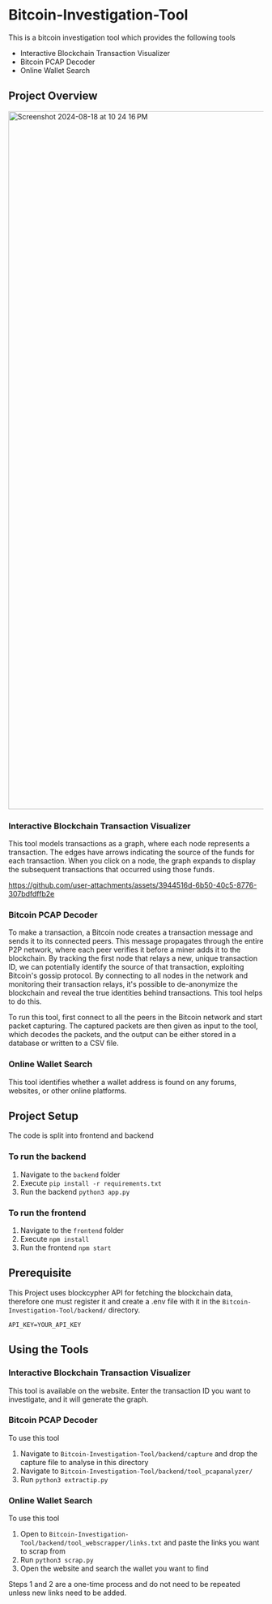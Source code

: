 # Bitcoin-Investigation-Tool

This is a bitcoin investigation tool which provides the following tools 
- Interactive Blockchain Transaction Visualizer 
- Bitcoin PCAP Decoder
- Online Wallet Search

## Project Overview
<img width="1375" alt="Screenshot 2024-08-18 at 10 24 16 PM" src="https://github.com/user-attachments/assets/d4363b9c-60dd-433c-aae9-45d9443f70f2">

### Interactive Blockchain Transaction Visualizer 
This tool models transactions as a graph, where each node represents a transaction. The edges have arrows indicating the source of the funds for each transaction. When you click on a node, the graph expands to display the subsequent transactions that occurred using those funds.


https://github.com/user-attachments/assets/3944516d-6b50-40c5-8776-307bdfdffb2e




### Bitcoin PCAP Decoder
To make a transaction, a Bitcoin node creates a transaction message and sends it to its connected peers. This message propagates through the entire P2P network, where each peer verifies it before a miner adds it to the blockchain. By tracking the first node that relays a new, unique transaction ID, we can potentially identify the source of that transaction, exploiting Bitcoin's gossip protocol. By connecting to all nodes in the network and monitoring their transaction relays, it's possible to de-anonymize the blockchain and reveal the true identities behind transactions. This tool helps to do this.

To run this tool, first connect to all the peers in the Bitcoin network and start packet capturing. The captured packets are then given as input to the tool, which decodes the packets, and the output can be either stored in a database or written to a CSV file.

### Online Wallet Search
This tool identifies whether a wallet address is found on any forums, websites, or other online platforms.

## Project Setup
The code is split into frontend and backend

### To run the backend 
1. Navigate to the `backend` folder
2. Execute `pip install -r requirements.txt`
3. Run the backend `python3 app.py`

### To run the frontend
1. Navigate to the `frontend` folder
2. Execute `npm install`
3. Run the frontend `npm start`

## Prerequisite
This Project uses blockcypher API for fetching the blockchain data, therefore one must register it and create a .env file with it in the `Bitcoin-Investigation-Tool/backend/` directory.
```
API_KEY=YOUR_API_KEY
```

## Using the Tools
### Interactive Blockchain Transaction Visualizer 
This tool is available on the website. Enter the transaction ID you want to investigate, and it will generate the graph.

### Bitcoin PCAP Decoder
To use this tool 
1. Navigate to `Bitcoin-Investigation-Tool/backend/capture` and drop the capture file to analyse in this directory
1. Navigate to `Bitcoin-Investigation-Tool/backend/tool_pcapanalyzer/`  
2. Run `python3 extractip.py`

### Online Wallet Search
To use this tool
1. Open to `Bitcoin-Investigation-Tool/backend/tool_webscrapper/links.txt` and paste the links you want to scrap from
2. Run `python3 scrap.py` 
3. Open the website and search the wallet you want to find

Steps 1 and 2 are a one-time process and do not need to be repeated unless new links need to be added.
